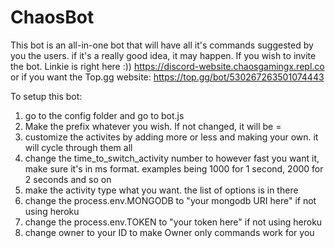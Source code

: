 # ChaosBot

This bot is an all-in-one bot that will have all it's commands suggested by you the users. if it's a really good idea, it may happen.
If you wish to invite the bot. Linkie is right here :))
https://discord-website.chaosgamingx.repl.co
or if you want the Top.gg website: https://top.gg/bot/530267263501074443

To setup this bot: 
1. go to the config folder and go to bot.js
2. Make the prefix whatever you wish. If not changed, it will be =
3. customize the activites by adding more or less and making your own. it will cycle through them all
4. change the time_to_switch_activity number to however fast you want it, make sure it's in ms format. examples being 1000 for 1 second, 2000 for 2 seconds and so on
5. make the activity type what you want. the list of options is in there
6. change the process.env.MONGODB to "your mongodb URI here" if not using heroku
7. change the process.env.TOKEN to "your token here" if not using heroku
8. change owner to your ID to make Owner only commands work for you